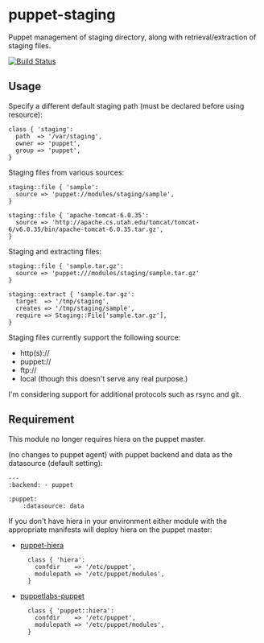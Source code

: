 # puppet-staging

Puppet management of staging directory, along with retrieval/extraction of staging files.

[![Build Status](https://secure.travis-ci.org/nanliu/puppet-staging.png?branch=master)](http://travis-ci.org/nanliu/puppet-staging)

## Usage

Specify a different default staging path (must be declared before using resource):

    class { 'staging':
      path  => '/var/staging',
      owner => 'puppet',
      group => 'puppet',
    }

Staging files from various sources:

    staging::file { 'sample':
      source => 'puppet://modules/staging/sample',
    }

    staging::file { 'apache-tomcat-6.0.35':
      source => 'http://apache.cs.utah.edu/tomcat/tomcat-6/v6.0.35/bin/apache-tomcat-6.0.35.tar.gz',
    }


Staging and extracting files:

    staging::file { 'sample.tar.gz':
      source => 'puppet:///modules/staging/sample.tar.gz'
    }

    staging::extract { 'sample.tar.gz':
      target  => '/tmp/staging',
      creates => '/tmp/staging/sample',
      require => Staging::File['sample.tar.gz'],
    }

Staging files currently support the following source:

* http(s)://
* puppet://
* ftp://
* local (though this doesn't serve any real purpose.)

I'm considering support for additional protocols such as rsync and git.

## Requirement

This module no longer requires hiera on the puppet master.

 (no changes to puppet agent) with puppet backend and data as the datasource (default setting):

    ---
    :backend: - puppet

    :puppet:
        :datasource: data

If you don't have hiera in your environment either module with the appropriate manifests will deploy hiera on the puppet master:

* [puppet-hiera](https://github.com/nanliu/puppet-hiera)

        class { 'hiera':
          confdir    => '/etc/puppet',
          modulepath => '/etc/puppet/modules',
        }

* [puppetlabs-puppet](https://github.com/puppetlabs/puppetlabs-puppet)

        class { 'puppet::hiera':
          confdir    => '/etc/puppet',
          modulepath => '/etc/puppet/modules',
        }
